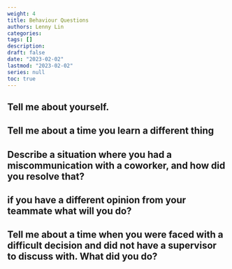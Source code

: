 ```yaml
---
weight: 4
title: Behaviour Questions
authors: Lenny Lin
categories: 
tags: []
description: 
draft: false
date: "2023-02-02"
lastmod: "2023-02-02"
series: null
toc: true
---
```


## Tell me about yourself.


## Tell me about a time you learn a different thing


## Describe a situation where you had a miscommunication with a coworker, and how did you resolve that?


## if you have a different opinion from your teammate what will you do?


## Tell me about a time when you were faced with a difficult decision and did not have a supervisor to discuss with. What did you do?